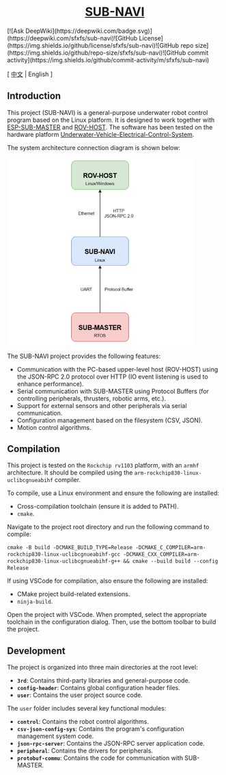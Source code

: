 <div align="center">
  <a href="https://github.com/sfxfs/sub-navi"><h1>SUB-NAVI</h2></a>
</div>
[![Ask DeepWiki](https://deepwiki.com/badge.svg)](https://deepwiki.com/sfxfs/sub-navi)![GitHub License](https://img.shields.io/github/license/sfxfs/sub-navi)![GitHub repo size](https://img.shields.io/github/repo-size/sfxfs/sub-navi)![GitHub commit activity](https://img.shields.io/github/commit-activity/m/sfxfs/sub-navi)

[ [中文](README.md) | English ]

## Introduction

This project (SUB-NAVI) is a general-purpose underwater robot control program based on the Linux platform. It is designed to work together with [ESP-SUB-MASTER](https://github.com/sfxfs/esp-sub-master) and [ROV-HOST](https://github.com/bohonghuang/rov-host). The software has been tested on the hardware platform [Underwater-Vehicle-Electrical-Control-System](https://github.com/SFerret/Underwater-Vehicle-Electrical-Control-System).

The system architecture connection diagram is shown below:

<img src="./doc/arch.png" style="zoom: 67%;" />

The SUB-NAVI project provides the following features:

- Communication with the PC-based upper-level host (ROV-HOST) using the JSON-RPC 2.0 protocol over HTTP (IO event listening is used to enhance performance).
- Serial communication with SUB-MASTER using Protocol Buffers (for controlling peripherals, thrusters, robotic arms, etc.).
- Support for external sensors and other peripherals via serial communication.
- Configuration management based on the filesystem (CSV, JSON).
- Motion control algorithms.

## Compilation

This project is tested on the `Rockchip rv1103` platform, with an `armhf` architecture. It should be compiled using the `arm-rockchip830-linux-uclibcgnueabihf` compiler.

To compile, use a Linux environment and ensure the following are installed:

- Cross-compilation toolchain (ensure it is added to PATH).
- `cmake`.

Navigate to the project root directory and run the following command to compile:

```shell
cmake -B build -DCMAKE_BUILD_TYPE=Release -DCMAKE_C_COMPILER=arm-rockchip830-linux-uclibcgnueabihf-gcc -DCMAKE_CXX_COMPILER=arm-rockchip830-linux-uclibcgnueabihf-g++ && cmake --build build --config Release
```

If using VSCode for compilation, also ensure the following are installed:

- CMake project build-related extensions.
- `ninja-build`.

Open the project with VSCode. When prompted, select the appropriate toolchain in the configuration dialog. Then, use the bottom toolbar to build the project.

## Development

The project is organized into three main directories at the root level:

- **`3rd`**: Contains third-party libraries and general-purpose code.
- **`config-header`**: Contains global configuration header files.
- **`user`**: Contains the user project source code.

The `user` folder includes several key functional modules:

- **`control`**: Contains the robot control algorithms.
- **`csv-json-config-sys`**: Contains the program's configuration management system code.
- **`json-rpc-server`**: Contains the JSON-RPC server application code.
- **`peripheral`**: Contains the drivers for peripherals.
- **`protobuf-commu`**: Contains the code for communication with SUB-MASTER.